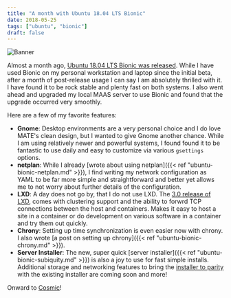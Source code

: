 ```yaml
---
title: "A month with Ubuntu 18.04 LTS Bionic"
date: 2018-05-25
tags: ["ubuntu", "bionic"]
draft: false
---
```


![Banner](/img/ubuntu/bionic.jpg#center)

Almost a month ago, [Ubuntu 18.04 LTS Bionic was released](https://lists.ubuntu.com/archives/ubuntu-announce/2018-April/000231.html). While I have used Bionic on my personal workstation and laptop since the initial beta, after a month of post-release usage I can say I am absolutely thrilled with it. I have found it to be rock stable and plenty fast on both systems. I also went ahead and upgraded my local MAAS server to use Bionic and found that the upgrade occurred very smoothly.

Here are a few of my favorite features:

- **Gnome**: Desktop environments are a very personal choice and I do love MATE's clean design, but I wanted to give Gnome another chance. While I am using relatively newer and powerful systems, I found found it to be fantastic to use daily and easy to customize via various `gsettings` options.
- **netplan**: While I already [wrote about using netplan]({{< ref "ubuntu-bionic-netplan.md" >}}), I find writing my network configuration as YAML to be far more simple and straightforward and better yet allows me to not worry about further details of the configuration.
- **LXD**: A day does not go by, that I do not use LXD. The [3.0 release of LXD](https://discuss.linuxcontainers.org/t/lxd-3-0-0-has-been-released/1491), comes with clustering support and the ability to forwrd TCP connections between the host and containers. Makes it easy to host a site in a container or do development on various software in a container and try them out quickly.
- **Chrony**: Setting up time synchronization is even easier now with chrony. I also wrote [a post on setting up chrony]({{< ref "ubuntu-bionic-chrony.md" >}}).
- **Server Installer**: The new, super quick [server installer]({{< ref "ubuntu-bionic-subiquity.md" >}}) is also a joy to use for fast simple installs. Additional storage and networking features to bring the [installer to parity](https://lists.ubuntu.com/archives/ubuntu-server/2018-April/007695.html) with the existing installer are coming soon and more!

Onward to [Cosmic](https://www.markshuttleworth.com/archives/1521)!
